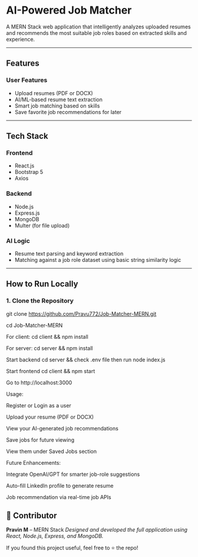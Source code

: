 #  AI-Powered Job Matcher

A MERN Stack web application that intelligently analyzes uploaded resumes and recommends the most suitable job roles based on extracted skills and experience.

---

##  Features

###  User Features
- Upload resumes (PDF or DOCX)
- AI/ML-based resume text extraction
- Smart job matching based on skills
- Save favorite job recommendations for later

---

##  Tech Stack

###  Frontend
- React.js
- Bootstrap 5
- Axios

###  Backend
- Node.js
- Express.js
- MongoDB
- Multer (for file upload)

###  AI Logic
- Resume text parsing and keyword extraction
- Matching against a job role dataset using basic string similarity logic

---

##  How to Run Locally

### 1. Clone the Repository
git clone https://github.com/Pravu772/Job-Matcher-MERN.git

cd Job-Matcher-MERN


For client:
cd client && npm install

For server:
cd server && npm install

Start backend
cd server && check .env file then run node index.js

Start frontend
cd client && npm start

Go to http://localhost:3000


Usage:

Register or Login as a user

Upload your resume (PDF or DOCX)

View your AI-generated job recommendations

Save jobs for future viewing
  
View them under Saved Jobs section


Future Enhancements:

Integrate OpenAI/GPT for smarter job-role suggestions

Auto-fill LinkedIn profile to generate resume

Job recommendation via real-time job APIs


## 👤 Contributor

**Pravin M** – MERN Stack 
_Designed and developed the full application using React, Node.js, Express, and MongoDB._

If you found this project useful, feel free to ⭐ the repo!

